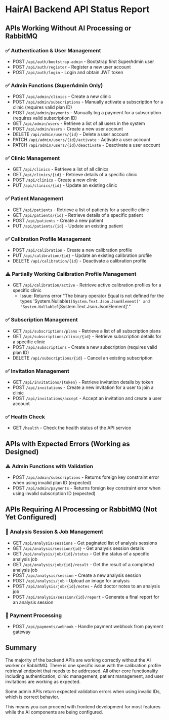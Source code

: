 # HairAI Backend API Status Report

## APIs Working Without AI Processing or RabbitMQ

### ✅ Authentication & User Management
- POST `/api/auth/bootstrap-admin` - Bootstrap first SuperAdmin user
- POST `/api/auth/register` - Register a new user account
- POST `/api/auth/login` - Login and obtain JWT token

### ✅ Admin Functions (SuperAdmin Only)
- POST `/api/admin/clinics` - Create a new clinic
- POST `/api/admin/subscriptions` - Manually activate a subscription for a clinic (requires valid plan ID)
- POST `/api/admin/payments` - Manually log a payment for a subscription (requires valid subscription ID)
- GET `/api/admin/users` - Retrieve a list of all users in the system
- POST `/api/admin/users` - Create a new user account
- DELETE `/api/admin/users/{id}` - Delete a user account
- PATCH `/api/admin/users/{id}/activate` - Activate a user account
- PATCH `/api/admin/users/{id}/deactivate` - Deactivate a user account

### ✅ Clinic Management
- GET `/api/clinics` - Retrieve a list of all clinics
- GET `/api/clinics/{id}` - Retrieve details of a specific clinic
- POST `/api/clinics` - Create a new clinic
- PUT `/api/clinics/{id}` - Update an existing clinic

### ✅ Patient Management
- GET `/api/patients` - Retrieve a list of patients for a specific clinic
- GET `/api/patients/{id}` - Retrieve details of a specific patient
- POST `/api/patients` - Create a new patient
- PUT `/api/patients/{id}` - Update an existing patient

### ✅ Calibration Profile Management
- POST `/api/calibration` - Create a new calibration profile
- PUT `/api/calibration/{id}` - Update an existing calibration profile
- DELETE `/api/calibration/{id}` - Deactivate a calibration profile

### ⚠️ Partially Working Calibration Profile Management
- GET `/api/calibration/active` - Retrieve active calibration profiles for a specific clinic
  - Issue: Returns error "The binary operator Equal is not defined for the types 'System.Nullable`1[System.Text.Json.JsonElement]' and 'System.Nullable`1[System.Text.Json.JsonElement]'."

### ✅ Subscription Management
- GET `/api/subscriptions/plans` - Retrieve a list of all subscription plans
- GET `/api/subscriptions/clinic/{id}` - Retrieve subscription details for a specific clinic
- POST `/api/subscriptions` - Create a new subscription (requires valid plan ID)
- DELETE `/api/subscriptions/{id}` - Cancel an existing subscription

### ✅ Invitation Management
- GET `/api/invitations/{token}` - Retrieve invitation details by token
- POST `/api/invitations` - Create a new invitation for a user to join a clinic
- POST `/api/invitations/accept` - Accept an invitation and create a user account

### ✅ Health Check
- GET `/health` - Check the health status of the API service

## APIs with Expected Errors (Working as Designed)

### ⚠️ Admin Functions with Validation
- POST `/api/admin/subscriptions` - Returns foreign key constraint error when using invalid plan ID (expected)
- POST `/api/admin/payments` - Returns foreign key constraint error when using invalid subscription ID (expected)

## APIs Requiring AI Processing or RabbitMQ (Not Yet Configured)

### 🚧 Analysis Session & Job Management
- GET `/api/analysis/sessions` - Get paginated list of analysis sessions
- GET `/api/analysis/session/{id}` - Get analysis session details
- GET `/api/analysis/job/{id}/status` - Get the status of a specific analysis job
- GET `/api/analysis/job/{id}/result` - Get the result of a completed analysis job
- POST `/api/analysis/session` - Create a new analysis session
- POST `/api/analysis/job` - Upload an image for analysis
- POST `/api/analysis/job/{id}/notes` - Add doctor notes to an analysis job
- POST `/api/analysis/session/{id}/report` - Generate a final report for an analysis session

### 🚧 Payment Processing
- POST `/api/payments/webhook` - Handle payment webhook from payment gateway

## Summary

The majority of the backend APIs are working correctly without the AI worker or RabbitMQ. There is one specific issue with the calibration profile retrieval endpoint that needs to be addressed. All other core functionality including authentication, clinic management, patient management, and user invitations are working as expected.

Some admin APIs return expected validation errors when using invalid IDs, which is correct behavior.

This means you can proceed with frontend development for most features while the AI components are being configured.